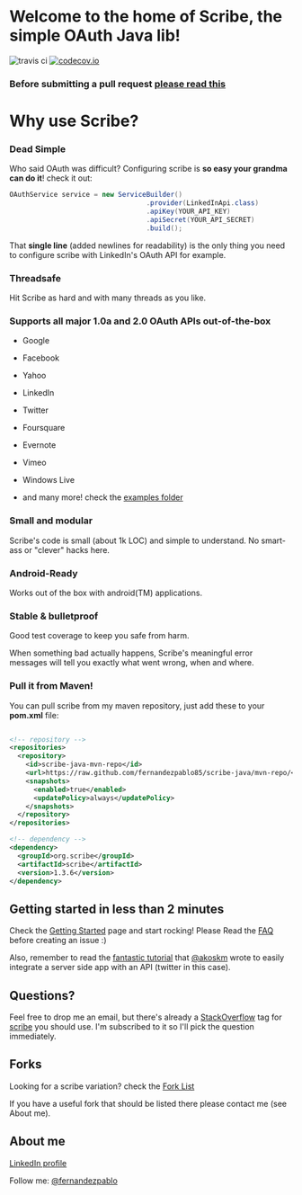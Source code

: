 # Welcome to the home of Scribe, the simple OAuth Java lib!

![travis ci](https://secure.travis-ci.org/fernandezpablo85/scribe-java.png?branch=master)
[![codecov.io](https://codecov.io/github/fernandezpablo85/scribe-java/coverage.svg?branch=master)](https://codecov.io/github/fernandezpablo85/scribe-java?branch=master)

### Before submitting a pull request [please read this](https://github.com/fernandezpablo85/scribe-java/wiki/Scribe-scope-revised)

# Why use Scribe?

### Dead Simple

Who said OAuth was difficult? Configuring scribe is __so easy your grandma can do it__! check it out:

```java
OAuthService service = new ServiceBuilder()
                                  .provider(LinkedInApi.class)
                                  .apiKey(YOUR_API_KEY)
                                  .apiSecret(YOUR_API_SECRET)
                                  .build();
```

That **single line** (added newlines for readability) is the only thing you need to configure scribe with LinkedIn's OAuth API for example.

### Threadsafe

Hit Scribe as hard and with many threads as you like.

### Supports all major 1.0a and 2.0 OAuth APIs out-of-the-box

* Google

* Facebook

* Yahoo

* LinkedIn

* Twitter

* Foursquare

* Evernote

* Vimeo

* Windows Live

* and many more! check the [examples folder](http://github.com/fernandezpablo85/scribe-java/tree/master/src/test/java/org/scribe/examples)

### Small and modular

Scribe's code is small (about 1k LOC) and simple to understand. No smart-ass or "clever" hacks here.

### Android-Ready

Works out of the box with android(TM) applications.

### Stable & bulletproof

Good test coverage to keep you safe from harm.

When something bad actually happens, Scribe's meaningful error messages will tell you exactly what went wrong, when and where.

### Pull it from Maven!

You can pull scribe from my maven repository, just add these to your __pom.xml__ file:

```xml

<!-- repository -->
<repositories>
  <repository>
    <id>scribe-java-mvn-repo</id>
    <url>https://raw.github.com/fernandezpablo85/scribe-java/mvn-repo/</url>
    <snapshots>
      <enabled>true</enabled>
      <updatePolicy>always</updatePolicy>
    </snapshots>
  </repository>
</repositories>

<!-- dependency -->
<dependency>
  <groupId>org.scribe</groupId>
  <artifactId>scribe</artifactId>
  <version>1.3.6</version>
</dependency>
```

## Getting started in less than 2 minutes

Check the [Getting Started](http://wiki.github.com/fernandezpablo85/scribe-java/getting-started) page and start rocking! Please Read the [FAQ](http://wiki.github.com/fernandezpablo85/scribe-java/faq) before creating an issue :)

Also, remember to read the [fantastic tutorial](http://akoskm.github.io/2015/07/31/twitter-sign-in-for-web-apps.html) that [@akoskm](https://twitter.com/akoskm) wrote to easily integrate a server side app with an API (twitter in this case).

## Questions?

Feel free to drop me an email, but there's already a [StackOverflow](http://stackoverflow.com) tag for [scribe](http://stackoverflow.com/questions/tagged/scribe) you should use. I'm subscribed to it so I'll pick the question immediately.

## Forks

Looking for a scribe variation? check the [Fork List](https://github.com/fernandezpablo85/scribe-java/wiki/Forks)

If you have a useful fork that should be listed there please contact me (see About me).

## About me

[LinkedIn profile](http://www.linkedin.com/in/fernandezpablo85)

Follow me: [@fernandezpablo](http://twitter.com/fernandezpablo)
